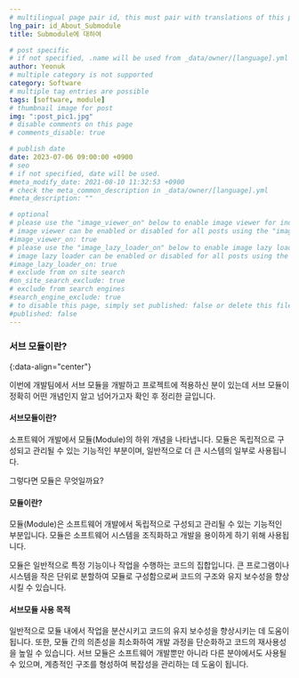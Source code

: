 ```yaml
---
# multilingual page pair id, this must pair with translations of this page. (This name must be unique)
lng_pair: id_About_Submodule
title: Submodule에 대하여

# post specific
# if not specified, .name will be used from _data/owner/[language].yml
author: Yeonuk
# multiple category is not supported
category: Software
# multiple tag entries are possible
tags: [software, module]
# thumbnail image for post
img: ":post_pic1.jpg"
# disable comments on this page
# comments_disable: true

# publish date
date: 2023-07-06 09:00:00 +0900
# seo
# if not specified, date will be used.
#meta_modify_date: 2021-08-10 11:32:53 +0900
# check the meta_common_description in _data/owner/[language].yml
#meta_description: ""

# optional
# please use the "image_viewer_on" below to enable image viewer for individual pages or posts (_posts/ or [language]/_posts folders).
# image viewer can be enabled or disabled for all posts using the "image_viewer_posts: true" setting in _data/conf/main.yml.
#image_viewer_on: true
# please use the "image_lazy_loader_on" below to enable image lazy loader for individual pages or posts (_posts/ or [language]/_posts folders).
# image lazy loader can be enabled or disabled for all posts using the "image_lazy_loader_posts: true" setting in _data/conf/main.yml.
#image_lazy_loader_on: true
# exclude from on site search
#on_site_search_exclude: true
# exclude from search engines
#search_engine_exclude: true
# to disable this page, simply set published: false or delete this file
#published: false
---
```


<!-- outline-start -->

### 서브 모듈이란?

{:data-align="center"}

<!-- outline-end -->

이번에 개발팀에서 서브 모듈을 개발하고 프로젝트에 적용하신 분이 있는데 서브 모듈이 정확히 어떤 개념인지 알고 넘어가고자 확인 후 정리한 글입니다.

#### 서브모듈이란?

소프트웨어 개발에서 모듈(Module)의 하위 개념을 나타냅니다. 모듈은 독립적으로 구성되고 관리될 수 있는 기능적인 부분이며, 일반적으로 더 큰 시스템의 일부로 사용됩니다.

그렇다면 모듈은 무엇일까요?

#### 모듈이란?

모듈(Module)은 소프트웨어 개발에서 독립적으로 구성되고 관리될 수 있는 기능적인 부분입니다. 모듈은 소프트웨어 시스템을 조직화하고 개발을 용이하게 하기 위해 사용됩니다.

모듈은 일반적으로 특정 기능이나 작업을 수행하는 코드의 집합입니다. 큰 프로그램이나 시스템을 작은 단위로 분할하여 모듈로 구성함으로써 코드의 구조와 유지 보수성을 향상시킬 수 있습니다.

#### 서브모듈 사용 목적

일반적으로 모듈 내에서 작업을 분산시키고 코드의 유지 보수성을 향상시키는 데 도움이 됩니다. 또한, 모듈 간의 의존성을 최소화하여 개발 과정을 단순화하고 코드의 재사용성을 높일 수 있습니다.
서브 모듈은 소프트웨어 개발뿐만 아니라 다른 분야에서도 사용될 수 있으며, 계층적인 구조를 형성하여 복잡성을 관리하는 데 도움이 됩니다.
